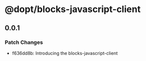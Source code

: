 # @dopt/blocks-javascript-client

## 0.0.1

### Patch Changes

- f636dd8b: Introducing the blocks-javascript-client
